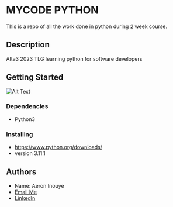 # MYCODE PYTHON

This is a repo of all the work done in python during 2 week course. 


## Description

Alta3 2023 TLG learning python for software developers

## Getting Started
![Alt Text](https://i.redd.it/5kcgpuribkp81.jpg)

### Dependencies

* Python3

### Installing

* https://www.python.org/downloads/
* version 3.11.1

## Authors
* Name: Aeron Inouye
* [Email Me](mailto:Aeron.Inouye@tlgcohort.com)
* [LinkedIn](https://www.linkedin.com/in/aeroninouye/)
